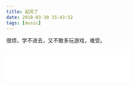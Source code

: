 ```yaml
---
title: 起风了
date: 2018-03-30 15:43:52
tags: [music]
---
```

很烦，学不进去，又不敢多玩游戏，难受。
<iframe frameborder="no" border="0" marginwidth="0" marginheight="0" width=330 height=86 src="//music.163.com/outchain/player?type=2&id=461525011&auto=0&height=66"></iframe>
